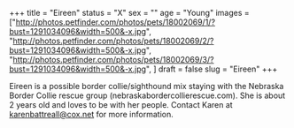 +++
title = "Eireen"
status = "X"
sex = ""
age = "Young"
images = ["http://photos.petfinder.com/photos/pets/18002069/1/?bust=1291034096&width=500&-x.jpg",
"http://photos.petfinder.com/photos/pets/18002069/2/?bust=1291034096&width=500&-x.jpg",
"http://photos.petfinder.com/photos/pets/18002069/3/?bust=1291034096&width=500&-x.jpg",
]
draft = false
slug = "Eireen"
+++

Eireen is a possible border collie/sighthound mix staying with the Nebraska Border Collie rescue group (nebraskabordercollierescue.com). She is about 2 years old and loves to be with her people. Contact Karen at karenbattreall@cox.net for more information.

